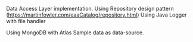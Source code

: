 Data Access Layer implementation.
Using Repository design pattern (https://martinfowler.com/eaaCatalog/repository.html)
Using Java Logger with file handler

Using MongoDB with Atlas Sample data as data-source.

